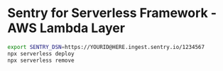 # Sentry for Serverless Framework - AWS Lambda Layer

```sh
export SENTRY_DSN=https://YOURID@HERE.ingest.sentry.io/1234567 
npx serverless deploy
npx serverless remove
```